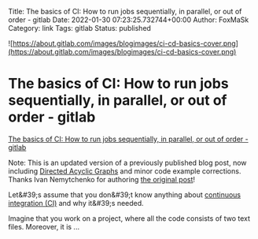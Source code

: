 Title: The basics of CI: How to run jobs sequentially, in parallel, or out of order - gitlab
Date: 2022-01-30 07:23:25.732744+00:00
Author: FoxMaSk 
Category: link
Tags: gitlab
Status: published


![https://about.gitlab.com/images/blogimages/ci-cd-basics-cover.png](https://about.gitlab.com/images/blogimages/ci-cd-basics-cover.png)


# The basics of CI: How to run jobs sequentially, in parallel, or out of order - gitlab

[The basics of CI: How to run jobs sequentially, in parallel, or out of order - gitlab](https://about.gitlab.com/blog/2020/12/10/basics-of-gitlab-ci-updated/)



Note: This is an updated version of a previously published blog post,
now including [Directed Acyclic
Graphs](https://docs.gitlab.com/ee/ci/directed_acyclic_graph/index.html)
and minor code example corrections. Thanks Ivan Nemytchenko for
authoring [the original
post](/blog/2016/07/29/the-basics-of-gitlab-ci/)!

Let\&#39;s assume that you don\&#39;t know anything about [continuous
integration (CI)](/stages-devops-lifecycle/continuous-integration/) and
why it\&#39;s needed.

Imagine that you work on a project, where all the code consists of two
text files. Moreover, it is ...

